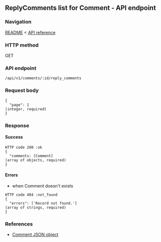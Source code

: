 ## ReplyComments list for Comment - API endpoint

### Navigation
[README](../../../../README.md)
<
[API reference](../../../api_reference.md)

### HTTP method
GET

### API endpoint
`/api/v1/comments/:id/reply_comments`

### Request body
```
{
  "page": 1                                                                     (integer, required)
}
```

### Response
#### Success
```
HTTP code 200 :ok
{
  "comments: [Comment]                                                          (array of objects, required)
}
```

#### Errors
- when Comment doesn't exists
```
HTTP code 404 :not_found
{
  "errors": ['Record not found.']                                               (array of strings, required)
}
```

### References
- [Comment JSON object](../../../json_objects/comment.md)
